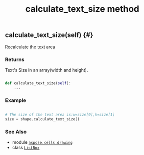﻿---
title: calculate_text_size method
second_title: Aspose.Cells for Python via .NET API References
description: 
type: docs
weight: 40
url: /aspose.cells.drawing/listbox/calculate_text_size/
is_root: false
---

## calculate_text_size(self) {#}

Recalculate the text area


### Returns 


Text's Size in an array(width and height).


```python

def calculate_text_size(self):
    ...
```



### Example 


```python

# The size of the text area is:w=size[0],h=size[1]
size = shape.calculate_text_size()

```



### See Also
* module [`aspose.cells.drawing`](../../)
* class [`ListBox`](/cells/python-net/aspose.cells.drawing/listbox)
